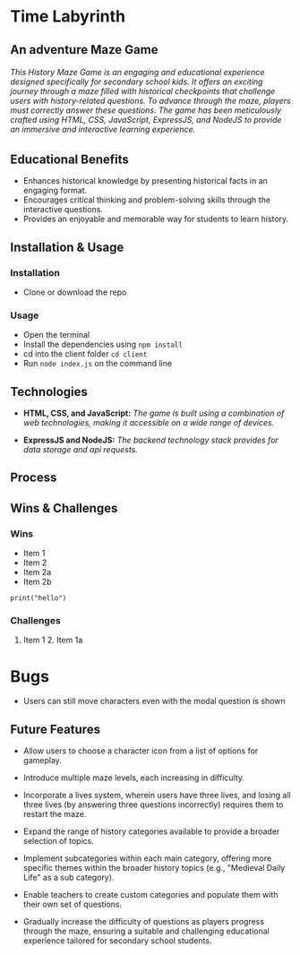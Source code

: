 # Time Labyrinth
## An adventure Maze Game

###### This History Maze Game is an engaging and educational experience designed specifically for secondary school kids. It offers an exciting journey through a maze filled with historical checkpoints that challenge users with history-related questions. To advance through the maze, players must correctly answer these questions. The game has been meticulously crafted using HTML, CSS, JavaScript, ExpressJS, and NodeJS to provide an immersive and interactive learning experience.

## Educational Benefits
* Enhances historical knowledge by presenting historical facts in an engaging format.
* Encourages critical thinking and problem-solving skills through the interactive questions.
* Provides an enjoyable and memorable way for students to learn history.

## Installation & Usage

### Installation 
* Clone or download the repo

### Usage
* Open the terminal
* Install the dependencies using `npm install`
* cd into the client folder `cd client`
* Run `node index.js` on the command line

## Technologies
* __HTML, CSS, and JavaScript:__ *The game is built using a combination of web technologies, making it accessible on a wide range of devices.*

* __ExpressJS and NodeJS:__ *The backend technology stack provides for data storage and api requests.*


## Process

## Wins & Challenges
### Wins 

* Item 1
* Item 2
* Item 2a
* Item 2b

```
print("hello")
```

### Challenges

1. Item 1
    2. Item 1a

# Bugs
* Users can still move characters even with the modal question is shown


## Future Features
* Allow users to choose a character icon from a list of options for gameplay.

* Introduce multiple maze levels, each increasing in difficulty.

* Incorporate a lives system, wherein users have three lives, and losing all three lives (by answering three questions incorrectly) requires them to restart the maze.

* Expand the range of history categories available to provide a broader selection of topics.

* Implement subcategories within each main category, offering more specific themes within the broader history topics (e.g., "Medieval Daily Life" as a sub category).

* Enable teachers to create custom categories and populate them with their own set of questions.

* Gradually increase the difficulty of questions as players progress through the maze, ensuring a suitable and challenging educational experience tailored for secondary school students.
